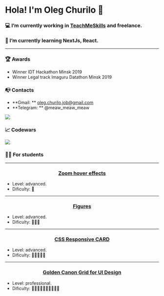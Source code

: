 # Hola! I'm Oleg Churilo 👋


### 💻 I’m currently working in [TeachMeSkills](https://teachmeskills.by/) and freelance.
### 📘 I’m currently learning NextJs, React.

***

### 🏆 Awards
+ Winner IDT Hackathon Minsk 2019
+ Winner Legal track Imaguru Datathon Minsk 2019

### 📭 Contacts 
- **Gmail: ** oleg.churilo.job@gmail.com
- **Telegram: ** @meaw_meaw_meaw

<img src='https://github-readme-stats.vercel.app/api?username=Oleg-Kolosov&&show_icons=true&title_color=ffffff&icon_color=bb2acf&text_color=daf7dc&bg_color=151515'>

### 📈 Codewars
<img src='https://www.codewars.com/users/Oleg-Kolosov/badges/large'>

### 👨‍🎓 For students

***

#### <h3 align="center"><a href="https://github.com/Oleg-Kolosov/Image-Zoom-Hover-Effect">Zoom hover effects</a></h3>
- Level: advanced. 
- Dificulty: 💪

***

#### <h3 align="center"><a href="https://github.com/Oleg-Kolosov/TeachMeSkills-figure">Figures</a></h3>
- Level: advanced. 
- Dificulty: 💪💪💪

***

#### <h3 align="center"><a href="https://github.com/Oleg-Kolosov/CSS-Responsive-CARD">CSS Responsive CARD</a></h3>
- Level: advanced. 
- Dificulty: 💪💪💪💪💪

***

#### <h3 align="center"><a href="https://github.com/Oleg-Kolosov/Golden-Canon-Grid-for-UI-Design">Golden Canon Grid for UI Design</a></h3>
- Level: professional. 
- Dificulty: 💪💪💪💪💪💪💪💪💪💪
